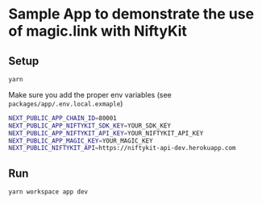 # Sample App to demonstrate the use of magic.link with NiftyKit

## Setup

```bash
yarn
```

Make sure you add the proper env variables (see `packages/app/.env.local.exmaple`)

```bash
NEXT_PUBLIC_APP_CHAIN_ID=80001
NEXT_PUBLIC_APP_NIFTYKIT_SDK_KEY=YOUR_SDK_KEY
NEXT_PUBLIC_APP_NIFTYKIT_API_KEY=YOUR_NIFTYKIT_API_KEY
NEXT_PUBLIC_APP_MAGIC_KEY=YOUR_MAGIC_KEY
NEXT_PUBLIC_NIFTYKIT_API=https://niftykit-api-dev.herokuapp.com
```

## Run

```bash
yarn workspace app dev
```
